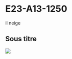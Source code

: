 # E23-A13-1250

il neige


## Sous titre
<img src="https://idea-sandbox.com/blog_images/url.jpeg">

